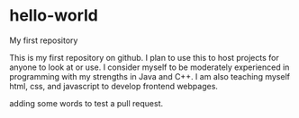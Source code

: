# hello-world
My first repository

This is my first repository on github.  I plan to use this to host projects for anyone to look at or use.
I consider myself to be moderately experienced in programming with my strengths in Java and C++.  I am also
teaching myself html, css, and javascript to develop frontend webpages. 

adding some words to test a pull request.
